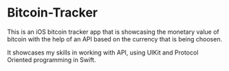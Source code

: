 # Bitcoin-Tracker
This is an iOS bitcoin tracker app that is showcasing the monetary value of bitcoin with the help of an API based on the currency that is being choosen.

It showcases my skills in working with API, using UIKit and Protocol Oriented programming in Swift.
